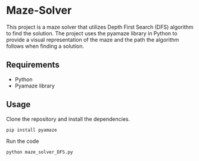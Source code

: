 # Maze-Solver

This project is a maze solver that utilizes Depth First Search (DFS) algorithm to find the solution. The project uses the pyamaze library in Python to provide a visual representation of the maze and the path the algorithm follows when finding a solution.

## Requirements

- Python 
- Pyamaze library

## Usage

Clone the repository and install the dependencies.

```
pip install pyamaze
```
Run the code

```
python maze_solver_DFS.py
```
